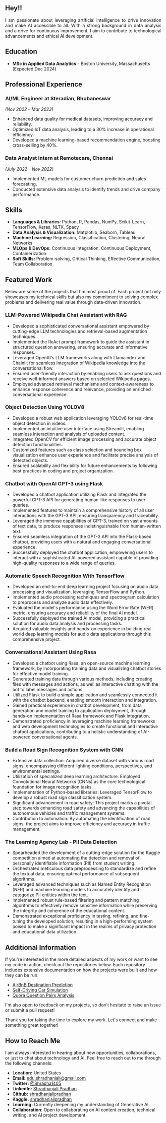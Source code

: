 ## Hey!!

<p align="justify">
I am passionate about leveraging artificial intelligence to drive innovation and make AI accessible to all. With a strong background in data analysis and a drive for continuous improvement, I aim to contribute to technological advancements and ethical AI development.
</p>

## Education

- **MSc in Applied Data Analytics** - Boston University, Massachusetts (Expected Dec 2024)


## Professional Experience

### AI/ML Engineer at Steradian, Bhubaneswar
*(Nov 2022 – Mar 2023)*
- Enhanced data quality for medical datasets, improving accuracy and reliability.
- Optimized IoT data analysis, leading to a 30% increase in operational efficiency.
- Developed a machine learning-based recommendation engine, boosting cross-selling by 40%.

### Data Analyst Intern at Remotecare, Chennai
*(July 2022 – Nov 2022)*
- Implemented ML models for customer churn prediction and sales forecasting.
- Conducted extensive data analysis to identify trends and drive company performance.


## Skills

- **Languages & Libraries:** Python, R, Pandas, NumPy, Scikit-Learn, TensorFlow, Keras, NLTK, Spacy
- **Data Analysis & Visualization:** Matplotlib, Seaborn, Tableau
- **Machine Learning:** Regression, Classification, Clustering, Neural Networks
- **MLOps & DevOps:** Continuous Integration, Continuous Deployment, Containerization
- **Soft Skills:** Problem-solving, Critical Thinking, Effective Communication, Team Collaboration


## Featured Work

Below are some of the projects that I'm most proud of. Each project not only showcases my technical skills but also my commitment to solving complex problems and delivering real value through data-driven innovation.


### LLM-Powered Wikipedia Chat Assistant with RAG
- Developed a sophisticated conversational assistant empowered by cutting-edge LLM technologies and retrieval-based augmentation techniques.
- Implemented the ReAct prompt framework to guide the assistant in structured question answering, ensuring accurate and informative responses.
- Leveraged OpenAI's LLM frameworks along with Llamaindex and Chainlit for seamless integration of Wikipedia knowledge into the conversational flow.
- Ensured user-friendly interaction by enabling users to ask questions and receive well-informed answers based on selected Wikipedia pages.
- Employed advanced retrieval mechanisms and context-awareness to enhance response coherence and relevance, providing an enriched conversational experience.

### Object Detection Using YOLOV8
- Developed a robust web application leveraging YOLOv8 for real-time object detection in videos.
- Implemented an intuitive user interface using Streamlit, enabling seamless interaction and analysis of uploaded content.
- Integrated OpenCV for efficient image processing and accurate object detection functionalities.
- Customized features such as class selection and bounding box visualization enhance user experience and facilitate precise analysis of detected objects.
- Ensured scalability and flexibility for future enhancements by following best practices in coding and project organization.

### Chatbot with OpenAI GPT-3 using Flask
- Developed a chatbot application utilizing Flask and integrated the powerful GPT-3 API for generating human-like responses to user queries.
- Implemented features to maintain a comprehensive history of all user interactions with the GPT-3 API, ensuring transparency and traceability.
- Leveraged the immense capabilities of GPT-3, trained on vast amounts of text data, to produce responses indistinguishable from human-written text.
- Ensured seamless integration of the GPT-3 API into the Flask-based chatbot, providing users with a natural and engaging conversational experience.
- Successfully deployed the chatbot application, empowering users to interact with a sophisticated AI-powered assistant capable of providing high-quality responses to a wide range of queries.

### Automatic Speech Recognition With TensorFlow
- Developed an end-to-end deep learning project focusing on audio data processing and visualization, leveraging TensorFlow and Python.
- Implemented audio processing techniques and spectrogram calculation to preprocess and analyze audio data effectively.
- Evaluated the model's performance using the Word Error Rate (WER) metric, ensuring accuracy and reliability of the final AI model.
- Successfully deployed the trained AI model, providing a practical solution for audio data analysis and processing tasks.
- Acquired valuable insights and hands-on experience in building real-world deep learning models for audio data applications through this comprehensive project.

### Conversational Assistant Using Rasa
- Developed a chatbot using Rasa, an open-source machine learning framework, by incorporating training data and visualizing chatbot stories for effective model training.
- Generated training data through various methods, including creating files with messages and actions, as well as interactive chatting with the bot to label messages and actions.
- Utilized Flask to build a simple application and seamlessly connected it with the chatbot backend, enabling smooth interaction and integration.
- Gained practical experience in chatbot development, from data generation and model training to application deployment, through hands-on implementation of Rasa framework and Flask integration.
- Demonstrated proficiency in leveraging machine learning frameworks and web development technologies to create functional and interactive chatbot applications, contributing to a holistic understanding of AI-powered conversational agents.

### Build a Road Sign Recognition System with CNN
- Extensive data collection: Acquired diverse dataset with various road signs, encompassing different lighting conditions, perspectives, and environmental settings.
- Utilization of specialized deep learning architecture: Employed Convolutional Neural Networks (CNNs) as the core technological foundation for image recognition tasks.
- Implementation of Python-based libraries: Leveraged TensorFlow to develop a robust road sign classification system.
- Significant advancement in road safety: This project marks a pivotal step towards enhancing road safety and advancing the capabilities of autonomous vehicles and traffic management systems.
- Contribution to automation: By automating the identification of road signs, the project aims to improve efficiency and accuracy in traffic management.

### The Learning Agency Lab - PII Data Detection
- Spearheaded the development of a cutting-edge solution for the Kaggle competition aimed at automating the detection and removal of personally identifiable information (PII) from student writing.
- Orchestrated meticulous data preprocessing to standardize and refine the textual data, ensuring optimal performance of subsequent algorithms.
- Leveraged advanced techniques such as Named Entity Recognition (NER) and machine learning models to accurately identify and categorize PII entities within the text.
- Implemented robust rule-based filtering and pattern matching algorithms to effectively remove sensitive information while preserving the integrity and coherence of the educational content.
- Demonstrated exceptional proficiency in testing, refining, and fine-tuning the developed solution, resulting in a high-performing system poised to make a significant impact in the realms of privacy protection and educational data utilization.

## Additional Information

If you're interested in the more detailed aspects of my work or want to see my code in action, check out the repositories below. Each repository includes extensive documentation on how the projects were built and how they can be run.

- [AirBnB Destination Prediction](https://github.com/shradhanjalipradhan/AirBnB)
- [Self-Driving Car Simulation](https://github.com/shradhanjalipradhan/Self-Driving-Car)
- [Quora Question Pairs Analysis](https://github.com/shradhanjalipradhan/Quora-Question-Pairs)

I'm also open to feedback on my projects, so don't hesitate to raise an issue or submit a pull request!

Thank you for taking the time to explore my work. Let's connect and make something great together!

## How to Reach Me

I am always interested in hearing about new opportunities, collaborations, or just to chat about technology and AI. Feel free to reach out to me through the following channels:

- **Location:** United States
- **Email:** [edu.shradhanjali@gmail.com](mailto:edu.shradhanjali@gmail.com)
- **Twitter:** [@Shradha1405](https://twitter.com/Shradha1405)
- **LinkedIn:** [Shradhanjali Pradhan](https://www.linkedin.com/in/shradhanjalipradhan/)
- **Github:** [shradhanjalipradhan](https://github.com/shradhanjalipradhan)
- **Kaggle:** [shradhanjalipradhan](https://www.kaggle.com/shradhanjalipradhan)
- **Learning:** Currently deepening my understanding of Generative AI.
- **Collaboration:** Open to collaborating on AI content creation, technical writing, and AI project development.
